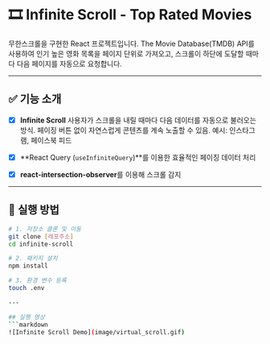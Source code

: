 # 🎞️ Infinite Scroll - Top Rated Movies

무한스크롤을 구현한 React 프로젝트입니다.
The Movie Database(TMDB) API를 사용하여 인기 높은 영화 목록을 페이지 단위로 가져오고,
스크롤이 하단에 도달할 때마다 다음 페이지를 자동으로 요청합니다.

---

## ✅ 기능 소개

- [x] **Infinite Scroll**
  사용자가 스크롤을 내릴 때마다 다음 데이터를 자동으로 불러오는 방식.
  페이징 버튼 없이 자연스럽게 콘텐츠를 계속 노출할 수 있음.
  예시: 인스타그램, 페이스북 피드

- [x] **React Query (`useInfiniteQuery`)**를 이용한 효율적인 페이징 데이터 처리
- [x] **react-intersection-observer**를 이용해 스크롤 감지

---

## 🚀 실행 방법

```bash
# 1. 저장소 클론 및 이동
git clone [레포주소]
cd infinite-scroll

# 2. 패키지 설치
npm install

# 3. 환경 변수 등록
touch .env

---

## 실행 영상
```markdown
![Infinite Scroll Demo](image/virtual_scroll.gif)
```